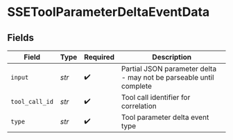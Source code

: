 # SSEToolParameterDeltaEventData


## Fields

| Field                                                              | Type                                                               | Required                                                           | Description                                                        |
| ------------------------------------------------------------------ | ------------------------------------------------------------------ | ------------------------------------------------------------------ | ------------------------------------------------------------------ |
| `input`                                                            | *str*                                                              | :heavy_check_mark:                                                 | Partial JSON parameter delta - may not be parseable until complete |
| `tool_call_id`                                                     | *str*                                                              | :heavy_check_mark:                                                 | Tool call identifier for correlation                               |
| `type`                                                             | *str*                                                              | :heavy_check_mark:                                                 | Tool parameter delta event type                                    |